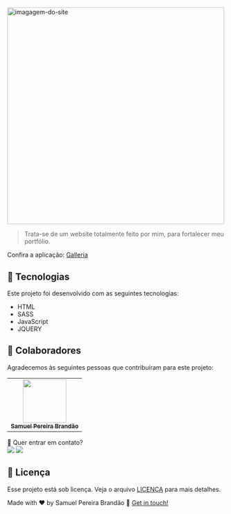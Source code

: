 #


<img id="brand" src="" width="500px" alt="imagagem-do-site">


> Trata-se de um website totalmente feito por mim, para fortalecer meu portfólio.

Confira a aplicação: <a href="https://a-galleria.vercel.app/index.html" target="_blank"> Galleria <a/>


## 🚀 Tecnologias
Este projeto foi desenvolvido com as seguintes tecnologias:
    
- HTML
- SASS
- JavaScript
- JQUERY

## 🤝 Colaboradores
Agradecemos às seguintes pessoas que contribuíram para este projeto:

<table>
  <tr>
    <td align="center">
      <a href="#">
        <img src="https://avatars.githubusercontent.com/u/89025317?s=400&u=5101aea74c08cb71402f11ed03a1ab666f208120&v=4" width="100px;" alt=""/><br>
        <sub>
          <b>Samuel Pereira Brandão</b>
        </sub>
      </a>
    </td>
    
</table>
    
  
💬 Quer entrar em contato?
  <br>
  <a href="https://api.whatsapp.com/send/?phone=%2B5511981175506&text&app_absent=0" target="_blank"><img src="https://img.shields.io/badge/WhatsApp-25D366?style=for-the-badge&logo=whatsapp&logoColor=white" target="_blank"></a>
  <a href = "mailto:samuelpbrandao58@gmail.com"><img src="https://img.shields.io/badge/-Gmail-%23333?style=for-the-badge&logo=gmail&logoColor=white" target="_blank"></a>


## 📝 Licença

Esse projeto está sob licença. Veja o arquivo [LICENÇA](LICENSE.md) para mais detalhes.

Made with ♥ by Samuel Pereira Brandão :wave: <a href="https://github.com/SamuelPereiraBrandao">Get in touch!</a>
